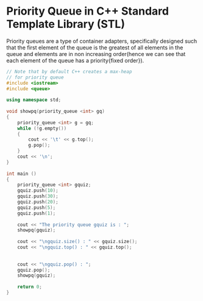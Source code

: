 # Priority Queue in C++ Standard Template Library (STL)

Priority queues are a type of container adapters, specifically designed such that the first element of the queue is the greatest of all elements in the queue and elements are in non increasing order(hence we can see that each element of the queue has a priority{fixed order}).

```c++
// Note that by default C++ creates a max-heap 
// for priority queue 
#include <iostream> 
#include <queue> 
  
using namespace std; 
  
void showpq(priority_queue <int> gq) 
{ 
    priority_queue <int> g = gq; 
    while (!g.empty()) 
    { 
        cout << '\t' << g.top(); 
        g.pop(); 
    } 
    cout << '\n'; 
} 
  
int main () 
{ 
    priority_queue <int> gquiz; 
    gquiz.push(10); 
    gquiz.push(30); 
    gquiz.push(20); 
    gquiz.push(5); 
    gquiz.push(1); 
  
    cout << "The priority queue gquiz is : "; 
    showpq(gquiz); 
  
    cout << "\ngquiz.size() : " << gquiz.size(); 
    cout << "\ngquiz.top() : " << gquiz.top(); 
  
  
    cout << "\ngquiz.pop() : "; 
    gquiz.pop(); 
    showpq(gquiz); 
  
    return 0; 
} 
```

